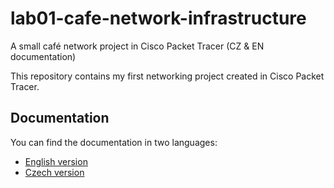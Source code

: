 # lab01-cafe-network-infrastructure

A small café network project in Cisco Packet Tracer (CZ & EN documentation)

This repository contains my first networking project created in Cisco Packet Tracer.

## Documentation
You can find the documentation in two languages:

- [English version](en/README.en.md)
- [Czech version](cz/README.cs.md)

